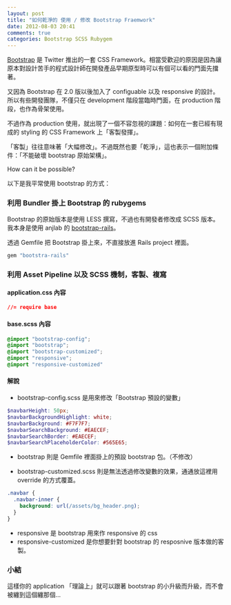 ```yaml
---
layout: post
title: "如何乾淨的 使用 / 修改 Bootstrap Fraemwork"
date: 2012-08-03 20:41
comments: true
categories: Bootstrap SCSS Rubygem
---
```


[Bootstrap](http://twitter.github.com/bootstrap/) 是 Twitter 推出的一套 CSS Framework。相當受歡迎的原因是因為讓原本對設計苦手的程式設計師在開發產品早期原型時可以有個可以看的門面先擋著。

又因為 Bootstrap 在 2.0 版以後加入了 configuable 以及 responsive 的設計。所以有些開發團隊，不僅只在 development 階段當臨時門面，在 production 階段，也作為骨架使用。

不過作為 production 使用，就出現了一個不容忽視的課題：如何在一套已經有現成的 styling 的 CSS Framework 上「客製發揮」。

「客製」往往意味著「大幅修改」。不過既然也要「乾淨」，這也表示一個附加條件：「不能破壞 bootstrap 原始架構」。

How can it be possible? 

以下是我平常使用 bootstrap 的方式：

### 利用 Bundler 掛上 Bootstrap 的 rubygems

Bootstrap 的原始版本是使用 LESS 撰寫，不過也有開發者修改成 SCSS 版本。我本身是使用 anjlab 的 [bootstrap-rails](https://github.com/anjlab/bootstrap-rails)。

透過 Gemfile 把 Bootstrap 掛上來，不直接放進 Rails project 裡面。

``` ruby Gemfile
gem "bootstra-rails"
```

### 利用 Asset Pipeline 以及 SCSS 機制，客製、複寫

#### application.css 內容

``` css
//= require base
```

#### base.scss 內容

``` scss
@import "bootstrap-config";
@import "bootstrap";
@import "bootstrap-customized";
@import "responsive";
@import "responsive-customized"
```

#### 解說

* bootstrap-config.scss 是用來修改「Bootstrap 預設的變數」

``` scss
$navbarHeight: 50px;
$navbarBackgroundHighlight: white;
$navbarBackground: #F7F7F7;
$navbarSearchBackground: #EAECEF;
$navbarSearchBorder: #EAECEF;
$navbarSearchPlaceholderColor: #565E65;
```
* bootstrap 則是 Gemfile 裡面掛上的預設 bootstrap 包。（不修改）

* bootstrap-customized.scss 則是無法透過修改變數的效果，通通放這裡用 override 的方式覆蓋。

``` scss
.navbar {
  .navbar-inner {
    background: url(/assets/bg_header.png);
  }
}
```    

* responsive 是 bootstrap 用來作 responsive 的 css
* responsive-customized 是你想要針對 bootstrap 的 resposnive 版本做的客製。

### 小結

這樣你的 application 「理論上」就可以跟著 bootstrap 的小升級而升級，而不會被纏到這個纏那個...